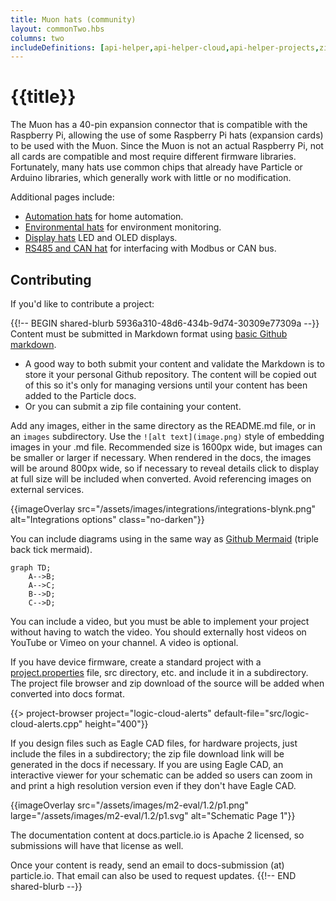 ```yaml
---
title: Muon hats (community)
layout: commonTwo.hbs
columns: two
includeDefinitions: [api-helper,api-helper-cloud,api-helper-projects,zip]
---
```


# {{title}}

The Muon has a 40-pin expansion connector that is compatible with the Raspberry Pi, allowing the use of some
Raspberry Pi hats (expansion cards) to be used with the Muon. Since the Muon is not an actual Raspberry Pi,
not all cards are compatible and most require different firmware libraries. Fortunately, many hats use 
common chips that already have Particle or Arduino libraries, which generally work with little or no
modification.

Additional pages include:

- [Automation hats](/hardware/muon-hats/automation-hats/) for home automation.
- [Environmental hats](/hardware/muon-hats/environmental-hats/) for environment monitoring.
- [Display hats](/hardware/muon-hats/automation-hats/) LED and OLED displays.
- [RS485 and CAN hat](/hardware/muon-hats/automation-hats/) for interfacing with Modbus or CAN bus.

## Contributing

If you'd like to contribute a project: 

{{!-- BEGIN shared-blurb 5936a310-48d6-434b-9d74-30309e77309a --}}
Content must be submitted in Markdown format using [basic Github markdown](https://docs.github.com/en/get-started/writing-on-github/getting-started-with-writing-and-formatting-on-github/basic-writing-and-formatting-syntax). 

- A good way to both submit your content and validate the Markdown is to store it your personal Github repository. The content will be copied out of this so it's only for managing versions until your content has been added to the Particle docs.
- Or you can submit a zip file containing your content.

Add any images, either in the same directory as the README.md file, or in an `images` subdirectory. Use the `![alt text](image.png)` style of embedding images in your .md file. Recommended size is 1600px wide, but images can be smaller or larger if necessary. When rendered in the docs, the images will be around 800px wide, so if necessary to reveal details click to display at full size will be included when converted. Avoid referencing images on external services.

{{imageOverlay src="/assets/images/integrations/integrations-blynk.png" alt="Integrations options" class="no-darken"}}

You can include diagrams using in the same way as [Github Mermaid](https://github.blog/2022-02-14-include-diagrams-markdown-files-mermaid/) (triple back tick mermaid).

```mermaid
graph TD;
    A-->B;
    A-->C;
    B-->D;
    C-->D;
```

You can include a video, but you must be able to implement your project without having to watch the video. You should externally host videos on YouTube or Vimeo on your channel. A video is optional.

If you have device firmware, create a standard project with a [project.properties](http://project.properties) file, src directory, etc. and include it in a subdirectory. The project file browser and zip download of the source will be added when converted into docs format.

{{> project-browser project="logic-cloud-alerts" default-file="src/logic-cloud-alerts.cpp" height="400"}}


If you design files such as Eagle CAD files, for hardware projects, just include the files in a subdirectory; the zip file download link will be generated in the docs if necessary. If you are using Eagle CAD, an interactive viewer for your schematic can be added so users can zoom in and print a high resolution version even if they don't have Eagle CAD.

{{imageOverlay src="/assets/images/m2-eval/1.2/p1.png" large="/assets/images/m2-eval/1.2/p1.svg" alt="Schematic Page 1"}}


The documentation content at docs.particle.io is Apache 2 licensed, so submissions will have that license as well.

Once your content is ready, send an email to docs-submission (at) particle.io. That email can also be used to request updates.
{{!-- END shared-blurb --}}
